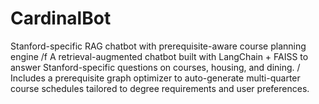 # CardinalBot
Stanford-specific RAG chatbot with prerequisite-aware course planning engine
/f A retrieval-augmented chatbot built with LangChain + FAISS to answer Stanford-specific questions on courses, housing, and dining. 
/ Includes a prerequisite graph optimizer to auto-generate multi-quarter course schedules tailored to degree requirements and user preferences.
